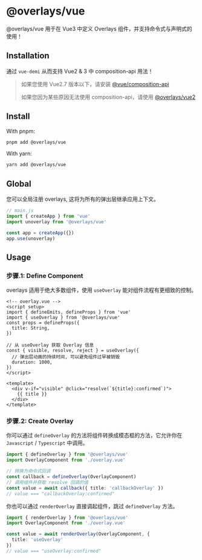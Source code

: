 # @overlays/vue

@overlays/vue 用于在 Vue3 中定义 Overlays 组件，并支持命令式与声明式的使用！

## Installation

通过 `vue-demi` 从而支持 Vue2 & 3 中 composition-api 用法！

> 如果您使用 Vue2.7 版本以下，请安装 [@vue/composition-api](https://github.com/vuejs/composition-api#readme)
> 
> 如果您因为某些原因无法使用 composition-api，请使用 [@overlays/vue2](/zh/vue/vue2)

## Install

With pnpm: 
```sh
pnpm add @overlays/vue
```

With yarn:
```sh
yarn add @overlays/vue
```

## Global

您可以全局注册 overlays, 这将为所有的弹出层继承应用上下文。

```ts
// main.js
import { createApp } from 'vue'
import unoverlay from '@overlays/vue'

const app = createApp({})
app.use(unoverlay)
```

## Usage



### 步骤.1: Define Component

overlays 适用于绝大多数组件，使用 `useOverlay` 能对组件流程有更细致的控制。

```vue
<!-- overlay.vue -->
<script setup>
import { defineEmits, defineProps } from 'vue'
import { useOverlay } from '@overlays/vue'
const props = defineProps({
  title: String,
})

// 从 useOverlay 获取 Overlay 信息
const { visible, resolve, reject } = useOverlay({
  // 弹出层动画的持续时间, 可以避免组件过早被销毁
  duration: 1000,
})
</script>

<template>
  <div v-if="visible" @click="resolve(`${title}:confirmed`)">
    {{ title }}
  </div>
</template>
```

### 步骤.2: Create Overlay

你可以通过 `defineOverlay` 的方法将组件转换成模态框的方法，它允许你在 `Javascript` / `Typescript` 中调用。

```ts
import { defineOverlay } from '@overlays/vue'
import OverlayComponent from './overlay.vue'

// 转换为命令式回调
const callback = defineOverlay(OverlayComponent)
// 调用组件并获取 resolve 回调的值
const value = await callback({ title: 'callbackOverlay' })
// value === "callbackOverlay:confirmed"
```

你也可以通过 `renderOverlay` 直接调起组件，跳过 `defineOverlay` 方法。

```ts
import { renderOverlay } from '@overlays/vue'
import OverlayComponent from './overlay.vue'

const value = await renderOverlay(OverlayComponent, {
  title: 'useOverlay'
})
// value === "useOverlay:confirmed"
```
